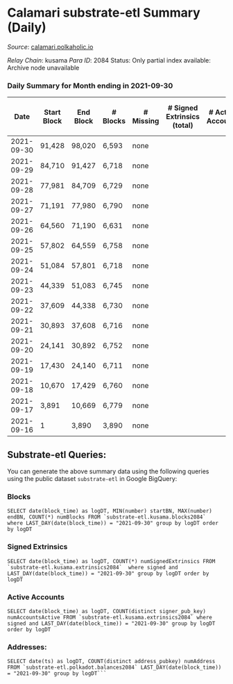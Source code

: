 # Calamari substrate-etl Summary (Daily)

_Source_: [calamari.polkaholic.io](https://calamari.polkaholic.io)

*Relay Chain*: kusama
*Para ID*: 2084
Status: Only partial index available: Archive node unavailable


### Daily Summary for Month ending in 2021-09-30


| Date | Start Block | End Block | # Blocks | # Missing | # Signed Extrinsics (total) | # Active Accounts | # Addresses with Balances | # Events | # Transfers | # XCM Transfers In | # XCM Transfers Out |
| ---- | ----------- | --------- | -------- | --------- | --------------------------- | ----------------- | ------------------------- | -------- | ----------- | ------------------ | ------------------- |
| 2021-09-30 | 91,428 | 98,020 | 6,593 | none  |  |  | 9 | 13,190 |   |   |   |
| 2021-09-29 | 84,710 | 91,427 | 6,718 | none  |  |  | 9 | 13,439 |   |   |   |
| 2021-09-28 | 77,981 | 84,709 | 6,729 | none  |  |  |  | 13,462 |   |   |   |
| 2021-09-27 | 71,191 | 77,980 | 6,790 | none  |  |  | 9 | 13,584 |   |   |   |
| 2021-09-26 | 64,560 | 71,190 | 6,631 | none  |  |  | 9 | 13,266 |   |   |   |
| 2021-09-25 | 57,802 | 64,559 | 6,758 | none  |  |  | 9 | 13,519 |   |   |   |
| 2021-09-24 | 51,084 | 57,801 | 6,718 | none  |  |  | 9 | 13,440 |   |   |   |
| 2021-09-23 | 44,339 | 51,083 | 6,745 | none  |  |  | 9 | 13,494 |   |   |   |
| 2021-09-22 | 37,609 | 44,338 | 6,730 | none  |  |  | 9 | 13,464 |   |   |   |
| 2021-09-21 | 30,893 | 37,608 | 6,716 | none  |  |  | 9 | 13,435 |   |   |   |
| 2021-09-20 | 24,141 | 30,892 | 6,752 | none  |  |  | 9 | 13,508 |   |   |   |
| 2021-09-19 | 17,430 | 24,140 | 6,711 | none  |  |  | 9 | 13,426 |   |   |   |
| 2021-09-18 | 10,670 | 17,429 | 6,760 | none  |  |  | 9 | 13,524 |   |   |   |
| 2021-09-17 | 3,891 | 10,669 | 6,779 | none  |  |  | 9 | 13,561 |   |   |   |
| 2021-09-16 | 1 | 3,890 | 3,890 | none  |  |  | 9 | 7,782 |   |   |   |

## Substrate-etl Queries:
You can generate the above summary data using the following queries using the public dataset `substrate-etl` in Google BigQuery:


### Blocks
```
SELECT date(block_time) as logDT, MIN(number) startBN, MAX(number) endBN, COUNT(*) numBlocks FROM `substrate-etl.kusama.blocks2084`  where LAST_DAY(date(block_time)) = "2021-09-30" group by logDT order by logDT
```


### Signed Extrinsics
```
SELECT date(block_time) as logDT, COUNT(*) numSignedExtrinsics FROM `substrate-etl.kusama.extrinsics2084`  where signed and LAST_DAY(date(block_time)) = "2021-09-30" group by logDT order by logDT
```


### Active Accounts
```
SELECT date(block_time) as logDT, COUNT(distinct signer_pub_key) numAccountsActive FROM `substrate-etl.kusama.extrinsics2084` where signed and LAST_DAY(date(block_time)) = "2021-09-30" group by logDT order by logDT
```


### Addresses:
```
SELECT date(ts) as logDT, COUNT(distinct address_pubkey) numAddress FROM `substrate-etl.polkadot.balances2084` LAST_DAY(date(block_time)) = "2021-09-30" group by logDT```

